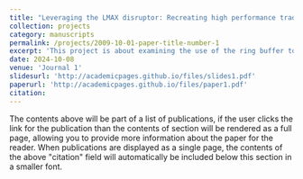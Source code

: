 ```yaml
---
title: "Leveraging the LMAX disruptor: Recreating high performance trading architecture"
collection: projects
category: manuscripts
permalink: /projects/2009-10-01-paper-title-number-1
excerpt: 'This project is about examining the use of the ring buffer to execute low latency trades at a high volume in Java.'
date: 2024-10-08
venue: 'Journal 1'
slidesurl: 'http://academicpages.github.io/files/slides1.pdf'
paperurl: 'http://academicpages.github.io/files/paper1.pdf'
citation: 
---
```


The contents above will be part of a list of publications, if the user clicks the link for the publication than the contents of section will be rendered as a full page, allowing you to provide more information about the paper for the reader. When publications are displayed as a single page, the contents of the above "citation" field will automatically be included below this section in a smaller font.